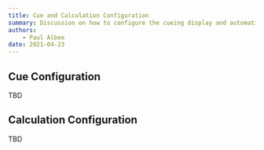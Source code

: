 ```yaml
---
title: Cue and Calculation Configuration
summary: Discussion on how to configure the cueing display and automatic calculations.
authors:
    - Paul Albee
date: 2021-04-23
---
```

## Cue Configuration

TBD

## Calculation Configuration

TBD